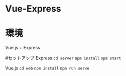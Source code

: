 # Vue-Express

# 環境
Vue.js + Express

#セットアップ
Express
`cd server`
`npm install`
`npm start`

Vue.js
`cd web`
`npm install`
`npm run serve`
